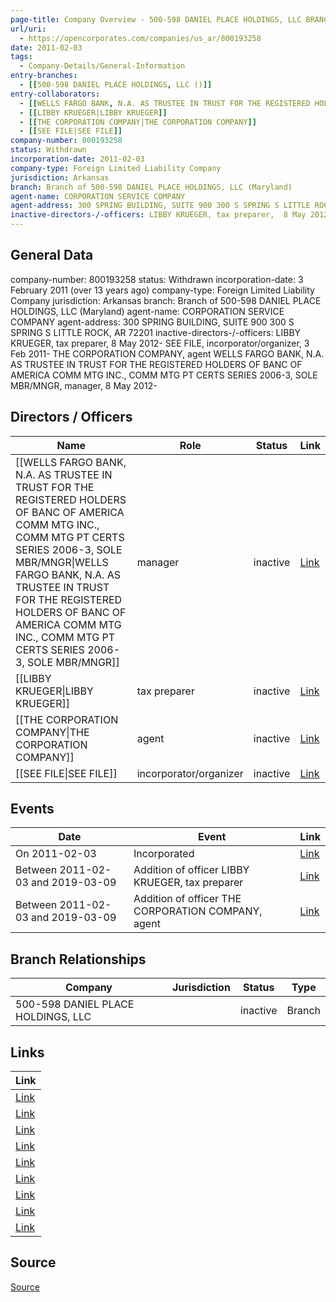 ```yaml
---
page-title: Company Overview - 500-598 DANIEL PLACE HOLDINGS, LLC BRANCH (Arkansas)
url/uri:
  - https://opencorporates.com/companies/us_ar/800193258
date: 2011-02-03
tags:
  - Company-Details/General-Information
entry-branches:
  - [[500-598 DANIEL PLACE HOLDINGS, LLC ()]]
entry-collaborators:
  - [[WELLS FARGO BANK, N.A. AS TRUSTEE IN TRUST FOR THE REGISTERED HOLDERS OF BANC OF AMERICA COMM MTG INC., COMM MTG PT CERTS SERIES 2006-3, SOLE MBR/MNGR|WELLS FARGO BANK, N.A. AS TRUSTEE IN TRUST FOR THE REGISTERED HOLDERS OF BANC OF AMERICA COMM MTG INC., COMM MTG PT CERTS SERIES 2006-3, SOLE MBR/MNGR]]
  - [[LIBBY KRUEGER|LIBBY KRUEGER]]
  - [[THE CORPORATION COMPANY|THE CORPORATION COMPANY]]
  - [[SEE FILE|SEE FILE]]
company-number: 800193258
status: Withdrawn
incorporation-date: 2011-02-03
company-type: Foreign Limited Liability Company
jurisdiction: Arkansas
branch: Branch of 500-598 DANIEL PLACE HOLDINGS, LLC (Maryland)
agent-name: CORPORATION SERVICE COMPANY
agent-address: 300 SPRING BUILDING, SUITE 900 300 S SPRING S LITTLE ROCK, AR 72201
inactive-directors-/-officers: LIBBY KRUEGER, tax preparer,  8 May 2012- SEE FILE, incorporator/organizer,  3 Feb 2011- THE CORPORATION COMPANY, agent WELLS FARGO BANK, N.A. AS TRUSTEE IN TRUST FOR THE REGISTERED HOLDERS OF BANC OF AMERICA COMM MTG INC., COMM MTG PT CERTS SERIES 2006-3, SOLE MBR/MNGR, manager,  8 May 2012-
---
```

## General Data
company-number: 800193258
status: Withdrawn
incorporation-date: 3 February 2011 (over 13 years ago)
company-type: Foreign Limited Liability Company
jurisdiction: Arkansas
branch: Branch of 500-598 DANIEL PLACE HOLDINGS, LLC (Maryland)
agent-name: CORPORATION SERVICE COMPANY
agent-address: 300 SPRING BUILDING, SUITE 900 300 S SPRING S LITTLE ROCK, AR 72201
inactive-directors-/-officers: LIBBY KRUEGER, tax preparer,  8 May 2012- SEE FILE, incorporator/organizer,  3 Feb 2011- THE CORPORATION COMPANY, agent WELLS FARGO BANK, N.A. AS TRUSTEE IN TRUST FOR THE REGISTERED HOLDERS OF BANC OF AMERICA COMM MTG INC., COMM MTG PT CERTS SERIES 2006-3, SOLE MBR/MNGR, manager,  8 May 2012-

## Directors / Officers
| Name | Role | Status | Link |
|------|------|--------|------|
| [[WELLS FARGO BANK, N.A. AS TRUSTEE IN TRUST FOR THE REGISTERED HOLDERS OF BANC OF AMERICA COMM MTG INC., COMM MTG PT CERTS SERIES 2006-3, SOLE MBR/MNGR\|WELLS FARGO BANK, N.A. AS TRUSTEE IN TRUST FOR THE REGISTERED HOLDERS OF BANC OF AMERICA COMM MTG INC., COMM MTG PT CERTS SERIES 2006-3, SOLE MBR/MNGR]] | manager | inactive | [Link](https://opencorporates.com/officers/167320486) |
| [[LIBBY KRUEGER\|LIBBY KRUEGER]] | tax preparer | inactive | [Link](https://opencorporates.com/officers/247894444) |
| [[THE CORPORATION COMPANY\|THE CORPORATION COMPANY]] | agent | inactive | [Link](https://opencorporates.com/officers/252114891) |
| [[SEE FILE\|SEE FILE]] | incorporator/organizer | inactive | [Link](https://opencorporates.com/officers/861105770) |

## Events
| Date | Event | Link |
|------|-------|------|
| On 2011-02-03 | Incorporated | [Link](https://opencorporates.com/events/353883725) |
| Between 2011-02-03 and 2019-03-09 | Addition of officer LIBBY KRUEGER, tax preparer | [Link](https://opencorporates.com/events/353883686) |
| Between 2011-02-03 and 2019-03-09 | Addition of officer THE CORPORATION COMPANY, agent | [Link](https://opencorporates.com/events/353883710) |

## Branch Relationships
| Company | Jurisdiction | Status | Type |
|---------|--------------|--------|------|
| 500-598 DANIEL PLACE HOLDINGS, LLC |  | inactive | Branch |

## Links
| Link |
|------|
| [Link](/officers/167320486) |
| [Link](/officers/252114891) |
| [Link](/officers/861105770) |
| [Link](/events/353883686) |
| [Link](/companies/us_md/W13904941) |
| [Link](/officers/247894444) |
| [Link](http://www.sos.arkansas.gov/corps/search_all.php) |
| [Link](/events/353883710) |
| [Link](/events/353883725) |


## Source
[Source](https://opencorporates.com/companies/us_ar/800193258)

